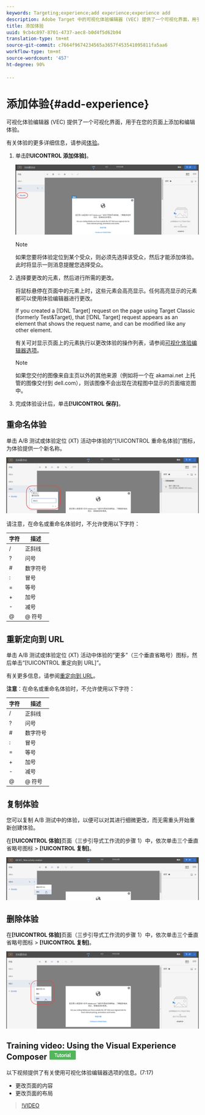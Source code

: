 ```yaml
---
keywords: Targeting;experience;add experience;experience add
description: Adobe Target 中的可视化体验编辑器 (VEC) 提供了一个可视化界面，用于编辑您页面上的体验。
title: 添加体验
uuid: 9cb4c897-8701-4737-aec8-b0d4f5d62b94
translation-type: tm+mt
source-git-commit: c7664f9674234565a3657f453541095811fa5aa6
workflow-type: tm+mt
source-wordcount: '457'
ht-degree: 90%

---
```



# 添加体验{#add-experience}

可视化体验编辑器 (VEC) 提供了一个可视化界面，用于在您的页面上添加和编辑体验。

有关体验的更多详细信息，请参阅[体验](../../../c-experiences/experiences.md#concept_A2E10F6AFB3D4AEAB6951EE14688848D)。

1. 单击&#x200B;**[!UICONTROL 添加体验]**。

   ![“添加体验”选项](/help/c-activities/t-test-ab/t-test-create-ab/assets/add-experience.png)

   >[!NOTE]
   >
   >如果您要将体验定位到某个受众，则必须先选择该受众，然后才能添加体验。此时将显示一则消息提醒您选择受众。

1. 选择要更改的元素，然后进行所需的更改。

   将鼠标悬停在页面中的元素上时，这些元素会高亮显示。任何高亮显示的元素都可以使用体验编辑器进行更改。

   If you created a [!DNL Target] request on the page using Target Classic (formerly Test&amp;Target), that [!DNL Target] request appears as an element that shows the request name, and can be modified like any other element.

   有关可对显示页面上的元素执行以更改体验的操作列表，请参阅[可视化体验编辑器选项](/help/c-experiences/c-visual-experience-composer/viztarget-options.md)。


   >[!NOTE]
   >
   >如果您交付的图像来自主页以外的其他来源（例如将一个在 akamai.net 上托管的图像交付到 dell.com），则该图像不会出现在流程图中显示的页面缩览图中。

1. 完成体验设计后，单击&#x200B;**[!UICONTROL 保存]**。

## 重命名体验

单击 A/B 测试或体验定位 (XT) 活动中体验的“[!UICONTROL 重命名体验]”图标，为体验提供一个新名称。

![重命名体验](/help/c-activities/t-test-ab/t-test-create-ab/assets/rename-experience.png)

请注意，在命名或重命名体验时，不允许使用以下字符：

| 字符 | 描述 |
|--- |--- |
| / | 正斜线 |
| ? | 问号 |
| # | 数字符号 |
| : | 冒号 |
| = | 等号 |
| + | 加号 |
| - | 减号 |
| @ | @ 符号 |

## 重新定向到 URL

单击 A/B 测试或体验定位 (XT) 活动中体验的“更多”（三个垂直省略号）图标，然后单击“[!UICONTROL 重定向到 URL]”。

有关更多信息，请参阅[重定向到 URL](/help/c-experiences/c-visual-experience-composer/redirect-offer.md)。

**注意**：在命名或重命名体验时，不允许使用以下字符：

| 字符 | 描述 |
|--- |--- |
| / | 正斜线 |
| ? | 问号 |
| # | 数字符号 |
| : | 冒号 |
| = | 等号 |
| + | 加号 |
| - | 减号 |
| @ | @ 符号 |

## 复制体验

您可以复制 A/B 测试中的体验，以便可以对其进行细微更改，而无需重头开始重新创建体验。

在&#x200B;**[!UICONTROL 体验]**&#x200B;页面（三步引导式工作流的步骤 1）中，依次单击三个垂直省略号图标 > **[!UICONTROL 复制]**。

![复制体验选项](/help/c-activities/t-test-ab/t-test-create-ab/assets/duplicate-experience.png)

## 删除体验

在&#x200B;**[!UICONTROL 体验]**&#x200B;页面（三步引导式工作流的步骤 1）中，依次单击三个垂直省略号图标 > **[!UICONTROL 复制]**。

![删除体验选项](/help/c-activities/t-test-ab/t-test-create-ab/assets/delete-experience.png)

## Training video: Using the Visual Experience Composer ![Tutorial badge](/help/assets/tutorial.png)

以下视频提供了有关使用可视化体验编辑器选项的信息。(7:17)

* 更改页面的内容
* 更改页面的布局

>[!VIDEO](https://video.tv.adobe.com/v/17399)
